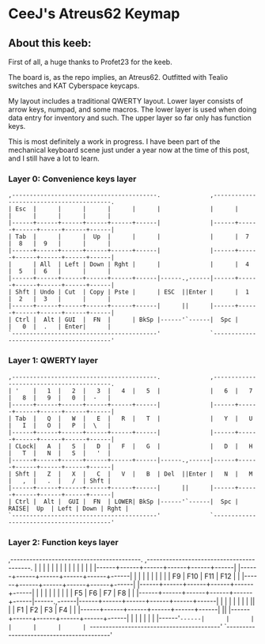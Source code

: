 # CeeJ's Atreus62 Keymap


## About this keeb:

First of all, a huge thanks to Profet23 for the keeb.

The board is, as the repo implies, an Atreus62. Outfitted with Tealio switches and KAT Cyberspace keycaps.

My layout includes a traditional QWERTY layout. Lower layer consists of arrow keys, numpad, and some macros. The lower layer is used when doing data entry for inventory and such. The upper layer so far only has function keys.

This is most definitely a work in progress. I have been part of the mechanical keyboard scene just under a year now at the time of this post, and I still have a lot to learn.


### Layer 0: Convenience keys layer

	,-----------------------------------------.              ,-----------------------------------------.
	| Esc  |      |      |      |      |      |              |      |      |      |      |      |      |
	|------+------+------+------+------+------|              |------+------+------+------+------+------|
	| Tab  |      |      |  Up  |      |      |              |      |  7   |  8   |  9   |      |      |
	|------+------+------+------+------+------|              |------+------+------+------+------+------|
	|      | All  | Left | Down | Rght |      |              |      |  4   |  5   |  6   |      |      |
	|------+------+------+------+------+------|------.,------|------+------+------+------+------+------|
	| Shft | Undo | Cut  | Copy | Pste |      | ESC  ||Enter |      |  1   |  2   |  3   |      |      |
	|------+------+------+------+------+------|      ||      |------+------+------+------+------+------|
	| Ctrl |  Alt | GUI  |  FN  |      | BkSp |------'`------|  Spc |      |   0  |  .   | Enter|      |
	`-----------------------------------------'              `-----------------------------------------'

### Layer 1: QWERTY layer

	,-----------------------------------------.              ,-----------------------------------------.
	| '    |   1  |   2  |   3  |   4  |   5  |              |   6  |   7  |   8  |   9  |   0  |  -   |
	|------+------+------+------+------+------|              |------+------+------+------+------+------|
	| Tab  |   Q  |   W  |   E  |   R  |   T  |              |   Y  |   U  |   I  |   O  |   P  |  \   |
	|------+------+------+------+------+------|              |------+------+------+------+------+------|
	| CLock|   A  |   S  |   D  |   F  |   G  |              |   D  |   H  |   T  |   N  |   S  |   '  |
	|------+------+------+------+------+------|------.,------|------+------+------+------+------+------|
	| Shft |   Z  |   X  |   C  |   V  |   B  | Del  ||Enter |   N  |   M  |   ,  |   .  |   /  | Shft |
	|------+------+------+------+------+------|      ||      |------+------+------+------+------+------|
	| Ctrl |  Alt |  GUI |  FN  | LOWER| BkSp |------'`------|  Spc | RAISE|  Up  | Left | Down | Rght |
	`-----------------------------------------'              `-----------------------------------------'

### Layer 2: Function keys layer

  ,-----------------------------------------.              ,-----------------------------------------.
  |      |      |      |      |      |      |              |      |      |      |      |      |      |
  |------+------+------+------+------+------|              |------+------+------+------+------+------|
  |      |      |      |      |      |      |              |      |  F9  |  F10 |  F11 |  F12 |      |
  |------+------+------+------+------+------|              |------+------+------+------+------+------|
  |      |      |      |      |      |      |              |      |  F5  |  F6  |  F7  |  F8  |      |
  |------+------+------+------+------+------|------.,------|------+------+------+------+------+------|
  |      |      |      |      |      |      |      ||      |      |  F1  |  F2  |  F3  |  F4  |      |
  |------+------+------+------+------+------|      ||      |------+------+------+------+------+------|
  |      |      |      |      |      |      |------'`------|      |      |      |      |      |      |
  `-----------------------------------------'              `-----------------------------------------'

